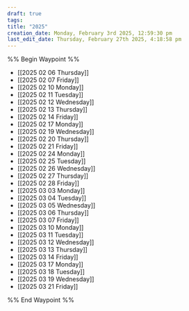 ```yaml
---
draft: true
tags:
title: "2025"
creation_date: Monday, February 3rd 2025, 12:59:30 pm
last_edit_date: Thursday, February 27th 2025, 4:18:58 pm
---
```


%% Begin Waypoint %%
- [[2025 02 06 Thursday]]
- [[2025 02 07 Friday]]
- [[2025 02 10 Monday]]
- [[2025 02 11 Tuesday]]
- [[2025 02 12 Wednesday]]
- [[2025 02 13 Thursday]]
- [[2025 02 14 Friday]]
- [[2025 02 17 Monday]]
- [[2025 02 19 Wednesday]]
- [[2025 02 20 Thursday]]
- [[2025 02 21 Friday]]
- [[2025 02 24 Monday]]
- [[2025 02 25 Tuesday]]
- [[2025 02 26 Wednesday]]
- [[2025 02 27 Thursday]]
- [[2025 02 28 Friday]]
- [[2025 03 03 Monday]]
- [[2025 03 04 Tuesday]]
- [[2025 03 05 Wednesday]]
- [[2025 03 06 Thursday]]
- [[2025 03 07 Friday]]
- [[2025 03 10 Monday]]
- [[2025 03 11 Tuesday]]
- [[2025 03 12 Wednesday]]
- [[2025 03 13 Thursday]]
- [[2025 03 14 Friday]]
- [[2025 03 17 Monday]]
- [[2025 03 18 Tuesday]]
- [[2025 03 19 Wednesday]]
- [[2025 03 21 Friday]]

%% End Waypoint %%

